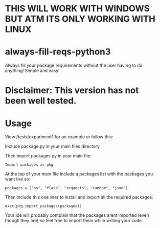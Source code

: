 # THIS WILL WORK WITH WINDOWS BUT ATM ITS ONLY WORKING WITH LINUX

# always-fill-reqs-python3
Always fill your package requirements without the user having to do anything! Simple and easy!

# Disclaimer: This version has not been well tested.

# Usage
View /tests/expariment1 for an example or follow this:

Include package.py in your main files directory

Then import packages.py in your main file:

```Import packages as pkg```

At the top of your main file include a packages list with the packages you want like so:

```packages = ["os", "flask", "requests", "random", "json"]```

Then include this one liner to install and import all the required packages:

```exec(pkg.import_packages(packages))```

Your ide will probably complain that the packages arent imported (even though they are) so feel free to import them while writing your code.
